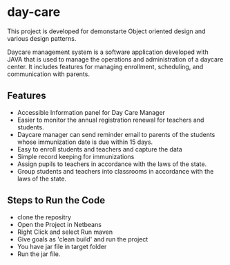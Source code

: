 # day-care
This project is developed for demonstarte Object oriented design and various design patterns. 

Daycare management system is a software application developed with JAVA that is used to manage the operations and administration of a daycare center. It includes features for managing enrollment, scheduling, and communication with parents.

## Features
- Accessible Information panel for Day Care Manager
- Easier to monitor the annual registration renewal for teachers and students.
- Daycare manager can send reminder email to parents of the students whose immunization date is due within 15 days.
- Easy to enroll students and teachers and capture the data
- Simple record keeping for immunizations
- Assign pupils to teachers in accordance with the laws of the state.
- Group students and teachers into classrooms in accordance with the laws of the state.

## Steps to Run the Code
- clone the repositry
- Open the Project in Netbeans
- Right Click and select Run maven
- Give goals as 'clean build' and run the project
- You have jar file in target folder
- Run the jar file.

